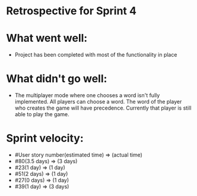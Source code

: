 # Retrospective for Sprint 4
# What went well:
* Project has been completed with most of the functionality in place
# What didn't go well:
* The multiplayer mode where one chooses a word isn't fully implemented. All players can choose a word. The word of the player who creates the game will have precedence. Currently that player is still able to play the game.
# Sprint velocity:
* #User story number(estimated time) => (actual time)
* #80(3.5 days) => (3 days)
* #23(1 day) => (1 day)
* #51(2 days) => (1 day)
* #27(0 days) => (1 day)
* #39(1 day) => (3 days)